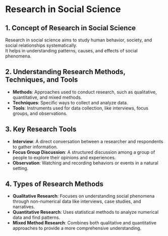 # Research in Social Science

## 1. Concept of Research in Social Science
Research in social science aims to study human behavior, society, and social relationships systematically.  
It helps in understanding patterns, causes, and effects of social phenomena.

## 2. Understanding Research Methods, Techniques, and Tools
- **Methods**: Approaches used to conduct research, such as qualitative, quantitative, and mixed methods.  
- **Techniques**: Specific ways to collect and analyze data.  
- **Tools**: Instruments used for data collection, like interviews, focus groups, and observations.  

## 3. Key Research Tools
- **Interview**: A direct conversation between a researcher and respondents to gather information.  
- **Focus Group Discussion**: A structured discussion among a group of people to explore their opinions and experiences.  
- **Observation**: Watching and recording behaviors or events in a natural setting.  

## 4. Types of Research Methods
- **Qualitative Research**: Focuses on understanding social phenomena through non-numerical data like interviews, case studies, and narratives.  
- **Quantitative Research**: Uses statistical methods to analyze numerical data and find patterns.  
- **Mixed Method Research**: Combines both qualitative and quantitative approaches to provide a more comprehensive understanding.  
